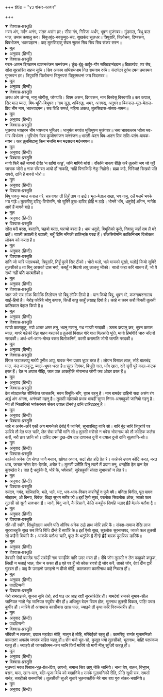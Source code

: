+++
title = "४३ शंकर-स्तवन"

+++


<details open><summary>विश्वास-प्रस्तुति</summary>
भस्म अंग, मर्दन अनंग, संतत असंग हर।  
सीस गंग, गिरिजा अर्धंग, भूषन भुजंगबर॥  
मुंडमाल, बिधु बाल भाल, डमरू कपालु कर।  
बिबुधबृंद-नवकुमुद-चंद, सुखकंद सूलधर॥  
त्रिपुरारि, त्रिलोचन, दिग्बसन, बिषभोजन, भवभयहरन।  
कह तुलसिदासु सेवत सुलभ सिव सिव सिव संकर सरन॥
</details>

<details><summary>मूल</summary>

भस्म अंग, मर्दन अनंग, संतत असंग हर।  
सीस गंग, गिरिजा अर्धंग, भूषन भुजंगबर॥  
मुंडमाल, बिधु बाल भाल, डमरू कपालु कर।  
बिबुधबृंद-नवकुमुद-चंद, सुखकंद सूलधर॥  
त्रिपुरारि, त्रिलोचन, दिग्बसन, बिषभोजन, भवभयहरन।  
कह तुलसिदासु सेवत सुलभ सिव सिव सिव संकर सरन॥
</details>

<details><summary>अनुवाद (हिन्दी)</summary>

श्रीमहादेवजी शरीरमें भस्म रमाये रहते हैं, वे कामदेवका दलन करनेवाले और सर्वदा असंग हैं। उनके सिरपर श्रीगङ्गाजी हैं, अर्धाङ्गमें पार्वतीजी हैं तथा अच्छे-अच्छे सर्प ही उनके आभूषण हैं। उनके गलेमें मुण्डमाला है, मस्तकपर द्वितीयाका चन्द्रमा है तथा हाथोंमें डमरू और कपाल सुशोभित हैं। देवताओंके समाजरूपी नवीन कुमुद-कुसुमके लिये शूलधारी भगवान् शंकर साक्षात् चन्द्रमा हैं। वे सुखकी जड़, त्रिपुरदैत्यके शत्रु, तीन नेत्रोंवाले, दिगम्बर, विषभोजी एवं संसारका भय निवृत्त करनेवाले श्रीमहादेवजी भजन किये जानेपर बड़ी सुगमतासे प्राप्त हो जाते हैं; मैं उन श्रीशिवशंकरकी शरण हूँ॥ १४९॥
</details>

<details open><summary>विश्वास-प्रस्तुति</summary>
गरल-असन दिगबसन ब्यसनभंजन जनरंजन।  
कुंद-इंदु-कर्पूर-गौर सच्चिदानंदघन॥  
बिकटबेष, उर सेष, सीस सुरसरित सहज सुचि।  
सिव अकाम अभिरामधाम नित रामनाम रुचि॥  
कंदर्पदर्प दुर्गम दमन उमारमन गुनभवन हर।  
त्रिपुरारि! त्रिलोचन! त्रिगुनपर! त्रिपुरमथन! जय त्रिदसबर॥
</details>

<details><summary>मूल</summary>

गरल-असन दिगबसन ब्यसनभंजन जनरंजन।  
कुंद-इंदु-कर्पूर-गौर सच्चिदानंदघन॥  
बिकटबेष, उर सेष, सीस सुरसरित सहज सुचि।  
सिव अकाम अभिरामधाम नित रामनाम रुचि॥  
कंदर्पदर्प दुर्गम दमन उमारमन गुनभवन हर।  
त्रिपुरारि! त्रिलोचन! त्रिगुनपर! त्रिपुरमथन! जय त्रिदसबर॥
</details>

<details><summary>अनुवाद (हिन्दी)</summary>

जो विषभक्षण करनेवाले, दिगम्बर, दु:खहारी, भक्तमनरञ्जन, कुन्द, चन्द्र एवं कर्पूरके समान गौरवर्ण, सच्चिदानन्दघन और विकटवेषधारी हैं; जिनके हृदयपर शेषजी और मस्तकपर स्वभावसे ही परम पवित्र श्रीगङ्गाजी विराजमान हैं, जो कल्याणस्वरूप कामनाशून्य और सौन्दर्य-धाम हैं तथा जिनकी रामनाममें नित्य रुचि है, कामदेवके दुर्गम दर्पका दमन करनेवाले उन उमारमण गुणमन्दिर पापापहारी त्रिपुरारि त्रिनयन त्रिगुणातीत त्रिपुरविदारण देवेश्वरकी जय हो, जय हो॥ १५०॥
</details>

<details open><summary>विश्वास-प्रस्तुति</summary>
अरध अंग अंगना, नामु जोगीसु, जोगपति।  
बिषम असन, दिगबसन, नाम बिस्वेसु बिस्वगति॥  
कर कपाल, सिर माल ब्याल, बिष-भूति-बिभूषन।  
नाम सुद्ध, अबिरुद्ध, अमर, अनवद्य, अदूषन॥  
बिकराल-भूत-बेताल-प्रिय भीम नाम, भवभयदमन।  
सब बिधि समर्थ, महिमा अकथ, तुलसिदास-संसय-समन॥
</details>

<details><summary>मूल</summary>

अरध अंग अंगना, नामु जोगीसु, जोगपति।  
बिषम असन, दिगबसन, नाम बिस्वेसु बिस्वगति॥  
कर कपाल, सिर माल ब्याल, बिष-भूति-बिभूषन।  
नाम सुद्ध, अबिरुद्ध, अमर, अनवद्य, अदूषन॥  
बिकराल-भूत-बेताल-प्रिय भीम नाम, भवभयदमन।  
सब बिधि समर्थ, महिमा अकथ, तुलसिदास-संसय-समन॥
</details>

<details><summary>अनुवाद (हिन्दी)</summary>

अहो! जिनके अर्धाङ्गमें पार्वतीजी रहती हैं, परंतु जिनका नाम योगीश्वर अथवा योगपति है, जिनका भाँग-धतूरा आदि विषम भोजन तथा दिशाएँ ही वस्त्र हैं, किंतु जो विश्वेश्वर और विश्वके आश्रयस्थान कहलाते हैं; जिनके हाथमें कपाल, सिरपर सर्पोंकी माला और शरीरमें हालाहल विष और भस्मकी ही शोभा है; किंतु जिनका नाम शुद्ध, अविरुद्ध, अमर, अमल और निर्दोष है; जिनका विकराल-भूत-बेताल-प्रिय ऐसा भयंकर नाम है; किंतु जो भव-भयका नाश करनेवाले हैं, तुलसीदासजी कहते हैं—वे महादेवजी सब प्रकार समर्थ हैं, उनकी महिमा अकथनीय है और वे मेरे संदेहोंकी निवृत्ति करनेवाले हैं॥ १५१॥
</details>

<details open><summary>विश्वास-प्रस्तुति</summary>
भूतनाथ भयहरन भीम भयभवन भूमिधर।  
भानुमंत भगवंत भूतिभूषन भुजंगबर॥  
भब्य भावबल्लभ भवेस भव-भार-बिभंजन।  
भूरिभोग भैरव कुजोगगंजन जनरंजन॥  
भारती-बदन बिष-अदन सिव ससि-पतंग-पावक-नयन।  
कह तुलसिदासु किन भजसि मन भद्रसदन मर्दनमयन॥
</details>

<details><summary>मूल</summary>

भूतनाथ भयहरन भीम भयभवन भूमिधर।  
भानुमंत भगवंत भूतिभूषन भुजंगबर॥  
भब्य भावबल्लभ भवेस भव-भार-बिभंजन।  
भूरिभोग भैरव कुजोगगंजन जनरंजन॥  
भारती-बदन बिष-अदन सिव ससि-पतंग-पावक-नयन।  
कह तुलसिदासु किन भजसि मन भद्रसदन मर्दनमयन॥
</details>

<details><summary>अनुवाद (हिन्दी)</summary>

जो भूतोंके स्वामी, सब प्रकारके भय दूर करनेवाले, भयंकर भयके आश्रयस्थान, भूमिको धारण करनेवाले, तेजोमय, ऐश्वर्यवान्, भस्म और सर्परूप आभूषण धारण करनेवाले, कल्याणस्वरूप, भावप्रिय, संसारके स्वामी और संसारके भारको नष्ट करनेवाले हैं; जो महान् भोगशाली, भीषण, कुयोगका नाश करनेवाले, भक्तोंको आनन्दित करनेवाले, सरस्वतीरूप मुखवाले, विषभोजी, कल्याणस्वरूप, चन्द्रमा, सूर्य और अग्निरूप नेत्रोंवाले तथा कल्याणधाम और कामदेवका नाश करनेवाले हैं, तुलसीदास कहते हैं—हे मन! तू उनका भजन क्यों नहीं करता?॥ १५२॥
</details>

<details open><summary>विश्वास-प्रस्तुति</summary>
नागो फिरै कहै मागनो देखि ‘न खाँगो कछू’, जनि मागिये थोरो।  
राँकनि नाकप रीझि करै तुलसी जग जो जुरैं जाचक जोरो॥  
नाक सँवारत आयो हौं नाकहि, नाहिं पिनाकिहि नेकु निहोरो।  
ब्रह्मा कहै, गिरिजा! सिखवो पति रावरो, दानि है बावरो भोरो॥
</details>

<details><summary>मूल</summary>

नागो फिरै कहै मागनो देखि ‘न खाँगो कछू’, जनि मागिये थोरो।  
राँकनि नाकप रीझि करै तुलसी जग जो जुरैं जाचक जोरो॥  
नाक सँवारत आयो हौं नाकहि, नाहिं पिनाकिहि नेकु निहोरो।  
ब्रह्मा कहै, गिरिजा! सिखवो पति रावरो, दानि है बावरो भोरो॥
</details>

<details><summary>अनुवाद (हिन्दी)</summary>

ब्रह्माजी कहते हैं—हे पार्वति! तुम अपने पतिको समझा दो—यह बड़ा बावला और भोला दानी है। देखो, स्वयं तो नंगा फिरता है; परंतु यदि किसी याचकको देखता है तो कहता है कि थोड़ा मत माँगना, यहाँ कुछ कमी नहीं है। संसारमें जितने याचक जोड़े जुट सकते, उन्हें जुटाकर उन सब कंगालोंको प्रसन्न होकर इन्द्र बना देता है। उनके लिये स्वर्ग तैयार करते-करते मेरी नाकमें दम आ गया है, परंतु पिनाकी (पिनाकपाणि महादेव) मेरा कुछ भी अहसान नहीं मानते॥ १५३॥
</details>

<details open><summary>विश्वास-प्रस्तुति</summary>
बिषु पावकु ब्याल कराल गरें, सरनागत तौ तिहुँ ताप न डाढ़े।  
भूत-बेताल सखा, भव नामु, दलै पलमें भवके भय गाढ़े॥  
तुलसीसु दरिद्र-सिरोमनि, सो सुमिरें दुख-दारिद होहिं न ठाढ़े।  
भौनमें भाँग, धतुरोई आँगन, नागेके आगें हैं मागने बाढ़े॥
</details>

<details><summary>मूल</summary>

बिषु पावकु ब्याल कराल गरें, सरनागत तौ तिहुँ ताप न डाढ़े।  
भूत-बेताल सखा, भव नामु, दलै पलमें भवके भय गाढ़े॥  
तुलसीसु दरिद्र-सिरोमनि, सो सुमिरें दुख-दारिद होहिं न ठाढ़े।  
भौनमें भाँग, धतुरोई आँगन, नागेके आगें हैं मागने बाढ़े॥
</details>

<details><summary>अनुवाद (हिन्दी)</summary>

यह स्वयं तो गलेमें भयंकर विष और भीषण सर्प तथा [नेत्रामें] अग्नि धारण किये हुए हैं, किंतु इसके शरणागत तीनों तापोंसे दग्ध नहीं होते। इसके साथी तो भूत-वेतालादि हैं और नाम भी ‘भव’ है; परंतु यह भव (संसार) के भारी भयोंको पलभरमें नष्ट कर देता है। यह तुलसीका स्वामी (महादेव) है तो दरिद्रशिरोमणि-सा, किंतु इसका स्मरण करनेपर दु:ख और दारिद्रॺ ठहरने नहीं पाते। इसके घरमें केवल भाँग है और आँगनमें केवल धतूरा; परंतु इस नंगेके आगे माँगनेवाले निरन्तर बढ़ते ही रहते हैं॥ १५४॥
</details>

<details open><summary>विश्वास-प्रस्तुति</summary>
सीस बसै बरदा, बरदानि, चढ़ॺो बरदा, घरन्यो बरदा है।  
धाम धतूरो, बिभूतिको कूरो, निवासु जहाँ सब लै मरे दाहैं॥  
ब्याली कपाली है ख्याली, चहूँ दिसि भाँगकी टाटिन्हके परदा हैं।  
राँकसिरोमनि काकिनिभाग बिलोकत लोकप को करदा है॥
</details>

<details><summary>मूल</summary>

सीस बसै बरदा, बरदानि, चढ़ॺो बरदा, घरन्यो बरदा है।  
धाम धतूरो, बिभूतिको कूरो, निवासु जहाँ सब लै मरे दाहैं॥  
ब्याली कपाली है ख्याली, चहूँ दिसि भाँगकी टाटिन्हके परदा हैं।  
राँकसिरोमनि काकिनिभाग बिलोकत लोकप को करदा है॥
</details>

<details><summary>अनुवाद (हिन्दी)</summary>

इसके मस्तकपर वरदायिनी गङ्गाजी विराजती हैं, स्वयं भी वरदायक अथवा श्रेष्ठ दानी है। बरदा (बैल) पर ही चढ़ा हुआ है और इसकी गृहिणी भी वरदायिनी पार्वती हैं। इसके घरमें धतूरा और भस्मका ही ढेर है तथा इसका निवासस्थान वहाँ है, जहाँ सब लोग मुर्दोंको ले जाकर जलाते हैं। यह सर्प और कपाल धारण करनेवाला बड़ा कौतुकी है; इसके घरमें चारों ओर भाँगकी टट्टियोंके परदे लगे हुए हैं। यह आधी दमड़ीकी हैसियतवाले कंगालोंके शिरोमणिको भी लोकपाल बना देता है॥ १५५॥
</details>

<details open><summary>विश्वास-प्रस्तुति</summary>
दानि जो चारि पदारथको, त्रिपुरारि, तिहूँ पुरमें सिर टीको।  
भोरो भलो, भले भायको भूखो, भलोई कियो सुमिरें तुलसीको॥  
ता बिनु आसको दास भयो, कबहूँ न मिटॺो लघु लालचु जीको।  
साधो कहा करि साधन तैं, जो पै राधो नहीं पति पारबतीको॥
</details>

<details><summary>मूल</summary>

दानि जो चारि पदारथको, त्रिपुरारि, तिहूँ पुरमें सिर टीको।  
भोरो भलो, भले भायको भूखो, भलोई कियो सुमिरें तुलसीको॥  
ता बिनु आसको दास भयो, कबहूँ न मिटॺो लघु लालचु जीको।  
साधो कहा करि साधन तैं, जो पै राधो नहीं पति पारबतीको॥
</details>

<details><summary>अनुवाद (हिन्दी)</summary>

जो अर्थ, धर्म, काम और मोक्ष—इन चारों पदार्थोंका दाता है, त्रिपुरासुरका वध करनेवाला और तीनों लोकोंमें सबका सिरमौर बना हुआ है। जो बड़ा भोला है, केवल शुद्ध भावका भूखा है तथा स्मरण करनेपर जिसने तुलसीदासका भी भला ही किया है, उसको छोड़कर तू विषयोंकी आशाका दास बना हुआ है, किंतु तुम्हारे जीका तुच्छ लोभ कभी नष्ट नहीं हुआ, [तुलसीदास कहते हैं—] यदि तूने पार्वतीपति भगवान् शंकरकी आराधना नहीं की तो बहुत-से साधन करके भी क्या फल पाया?॥ १५६॥
</details>

<details open><summary>विश्वास-प्रस्तुति</summary>
जात जरे सब लोक बिलोकि तिलोचन सो बिषु लोकि लियो है।  
पान कियो बिषु, भूषन भो, करुनाबरुनालय साइँ-हियो है॥  
मेरोइ फोरिबे जोगु कपारु, किधौं कछु काहूँ लखाइ दियो है।  
काहे न कान करौ बिनती तुलसी कलिकाल बेहाल कियो है॥
</details>

<details><summary>मूल</summary>

जात जरे सब लोक बिलोकि तिलोचन सो बिषु लोकि लियो है।  
पान कियो बिषु, भूषन भो, करुनाबरुनालय साइँ-हियो है॥  
मेरोइ फोरिबे जोगु कपारु, किधौं कछु काहूँ लखाइ दियो है।  
काहे न कान करौ बिनती तुलसी कलिकाल बेहाल कियो है॥
</details>

<details><summary>अनुवाद (हिन्दी)</summary>

सम्पूर्ण लोक जले जा रहे हैं, यह देखकर त्रिनयन भगवान् शंकरने उस हालाहल विषको लपककर लिया और शीघ्रतासे पी लिया; इससे वह विष आपका आभूषण हो गया। हे स्वामी! आपका हृदय तो करुणाका समुद्र है। मालूम नहीं, मेरा भाग्य ही फोड़ने योग्य है अथवा आपहीको किसीने मेरा कोई दोष दिखा दिया है। हे शंकर! इस तुलसीको कलिकालने व्याकुल कर दिया है, आप इसकी प्रार्थनापर ध्यान क्यों नहीं देते?॥ १५७॥
</details>

<details open><summary>विश्वास-प्रस्तुति</summary>
खायो कालकूटु, भयो अजर अमर तनु,  
भवनु मसानु, गथ गाठरी गरदकी।  
डमरू कपालु कर, भूषन कराल ब्याल,  
बावरे बड़ेकी रीझ बाहन बरदकी॥  
तुलसी बिसाल गोरे गात बिलसति भूति,  
मानो हिमगिरि चारु चाँदनी सरदकी।  
अर्थ-धर्म-काम-मोच्छ बसत बिलोकनिमें,  
कासी करामाति जोगी जागति मरदकी॥
</details>

<details><summary>मूल</summary>

खायो कालकूटु, भयो अजर अमर तनु,  
भवनु मसानु, गथ गाठरी गरदकी।  
डमरू कपालु कर, भूषन कराल ब्याल,  
बावरे बड़ेकी रीझ बाहन बरदकी॥  
तुलसी बिसाल गोरे गात बिलसति भूति,  
मानो हिमगिरि चारु चाँदनी सरदकी।  
अर्थ-धर्म-काम-मोच्छ बसत बिलोकनिमें,  
कासी करामाति जोगी जागति मरदकी॥
</details>

<details><summary>अनुवाद (हिन्दी)</summary>

(महादेवजीने) कालकूट विष खाया था, किंतु उनका शरीर अजर-अमर हो गया। अब श्मशान ही उनका निवासस्थान है और भस्मकी पोटली ही उनकी सम्पत्ति है। हाथमें डमरू और कपाल हैं। भयंकर सर्प ही उनके आभूषण हैं तथा उस अत्यन्त बावले महादेवकी बैलकी सवारीपर ही बड़ी रीझ (रुचि) है। तुलसीदासजी कहते हैं—उसके अति विशाल गौर शरीरपर विभूति सुशोभित है। सो ऐसी जान पड़ती है, मानो हिमालय पर्वतपर शरत्कालीन चन्द्रिका छिटक रही हो। अर्थ, धर्म, काम और मोक्ष—ये तो उसकी दृष्टिमें ही विराजते हैं, उस मर्द योगीकी करामात काशीमें प्रकट हो रही है॥ १५८॥
</details>

<details open><summary>विश्वास-प्रस्तुति</summary>
पिंगल जटाकलापु माथेपै पुनीत आपु,  
पावक नैना प्रताप भ्रूपर बरत है।  
लोयन बिसाल लाल, सोहै बालचंद्र भाल,  
कंठ कालकूटु, ब्याल-भूषन धरत है॥  
सुंदर दिगंबर, बिभूति गात, भाँग खात,  
रूरे सृंगी पूरें काल-कंटक हरत हैं।  
देत न अघात रीझि, जात पात आकहीकें  
भोरानाथ जोगी जब औढर ढरत हैं॥
</details>

<details><summary>मूल</summary>

पिंगल जटाकलापु माथेपै पुनीत आपु,  
पावक नैना प्रताप भ्रूपर बरत है।  
लोयन बिसाल लाल, सोहै बालचंद्र भाल,  
कंठ कालकूटु, ब्याल-भूषन धरत है॥  
सुंदर दिगंबर, बिभूति गात, भाँग खात,  
रूरे सृंगी पूरें काल-कंटक हरत हैं।  
देत न अघात रीझि, जात पात आकहीकें  
भोरानाथ जोगी जब औढर ढरत हैं॥
</details>

<details><summary>अनुवाद (हिन्दी)</summary>

उनका जटाजूट पिंगलवर्ण है, मस्तकपर परमपवित्र गङ्गाजल सुशोभित है तथा उनके नेत्रस्थित अग्निकी ज्योति उनकी भौंहोंपर दमकती है। उनके नेत्र विशाल और अरुणवर्ण हैं, ललाटपर द्वितीयाका चन्द्र शोभायमान है, गलेमें कालकूट विष है तथा वे सर्पोंके आभूषण धारण किये हुए हैं। उनका अति सुन्दर दिगम्बर वेष है और वे शरीरमें भस्म रमाये रहते हैं, भाँग खाते हैं तथा सींगका मनोहर शब्द करके कालरूपी कण्टकको निवृत्त कर देते हैं। जिस समय वे भोलानाथ योगी बेतरह प्रसन्न होते हैं, उस समय वे देते-देते अघाते नहीं और स्वयं आकके पत्तोंसे ही रीझ जाते हैं॥ १५९॥
</details>

<details open><summary>विश्वास-प्रस्तुति</summary>
देत संपदासमेत श्रीनिकेत जाचकनि,  
भवन बिभूति-भाँग, बृषभ बहनु है।  
नाम बामदेव दाहिनो सदा असंग रंग  
अर्द्ध अंग अंगना, अनंगको महनु है॥  
तुलसी महेसको प्रभाव भावहीं सुगम  
निगम-अगमहूको जानिबो गहनु है।  
भेष तौ भिखारिको भयंकररूप संकर  
दयाल दीनबंधु दानि दारिददहनु है॥
</details>

<details><summary>मूल</summary>

देत संपदासमेत श्रीनिकेत जाचकनि,  
भवन बिभूति-भाँग, बृषभ बहनु है।  
नाम बामदेव दाहिनो सदा असंग रंग  
अर्द्ध अंग अंगना, अनंगको महनु है॥  
तुलसी महेसको प्रभाव भावहीं सुगम  
निगम-अगमहूको जानिबो गहनु है।  
भेष तौ भिखारिको भयंकररूप संकर  
दयाल दीनबंधु दानि दारिददहनु है॥
</details>

<details><summary>अनुवाद (हिन्दी)</summary>

जो माँगनेवालोंको सम्पत्तिसहित श्रीसम्पन्न (अथवा लक्ष्मीजीका भवन अर्थात् वैकुण्ठ) भवन देते हैं, किंतु जिनके घरमें केवल विभूति (भस्म) और भाँग है और चढ़नेके लिये जिनके बैलकी सवारी है, जिनका नाम तो ‘वामदेव’ है, किंतु जो सर्वदा सबको दाहिने (अनुकूल) रहते हैं, सदा असंग (निर्लेपता) का ठाट रहनेपर भी जिनके अर्धाङ्गमें पार्वतीजी रहती हैं तथा जो कामदेवका मथन करनेवाले हैं; तुलसीदासजी कहते हैं—उन श्रीमहादेवजीका प्रभाव भाव (भक्ति) से ही सुलभ है, नहीं तो वेद-शास्त्रके लिये भी उसका जानना अत्यन्त कठिन है। उनका वेष तो भिक्षुकोंका-सा है तथा रूप भी बड़ा भयानक है, किंतु वे शंकर (कल्याण करनेवाले), दीनबन्धु, दयामय, दानिशिरोमणि तथा दारिद्रॺका नाश करनेवाले हैं॥ १६०॥
</details>

<details open><summary>विश्वास-प्रस्तुति</summary>
चाहै न अनंग-अरि एकौ अंग मागनेको  
देबोई पै जानिये, सुभावसिद्ध बानि सो।  
बारि बुंद चारि त्रिपुरारि पर डारिये तौ  
देत फल चारि, लेत सेवा साँची मानि सो॥  
तुलसी भरोसो न भवेस भोरानाथ को तौ  
कोटिक कलेस करौ, मरौ छार छानि सो।  
दारिद दमन दुख-दोष दाह दावानल  
दुनी न दयाल दूजो दानि सूलपानि-सो॥
</details>

<details><summary>मूल</summary>

चाहै न अनंग-अरि एकौ अंग मागनेको  
देबोई पै जानिये, सुभावसिद्ध बानि सो।  
बारि बुंद चारि त्रिपुरारि पर डारिये तौ  
देत फल चारि, लेत सेवा साँची मानि सो॥  
तुलसी भरोसो न भवेस भोरानाथ को तौ  
कोटिक कलेस करौ, मरौ छार छानि सो।  
दारिद दमन दुख-दोष दाह दावानल  
दुनी न दयाल दूजो दानि सूलपानि-सो॥
</details>

<details><summary>अनुवाद (हिन्दी)</summary>

मदनमथन भगवान् शंकर माँगनेवालेसे [षोडशोपचारमेंसे] किसी भी अङ्गकी इच्छा नहीं करते; वे तो केवल देना ही जानते हैं, यह उनकी स्वभावसिद्ध आदत है, यदि उनपर पानीकी चार बूँदें भी डाल दी जायँ तो उसे ही वे सच्ची सेवा मान लेते हैं और उसके बदलेमें चारों फल दे डालते हैं। तुलसीदासजी कहते हैं—यदि तुम्हें विश्वेश्वर भगवान् भोलानाथका भरोसा नहीं है तो भले ही करोड़ों क्लेश करो और खाक छान-छानकर मर जाओ [पल्ले कुछ पड़नेका नहीं], संसारमें शूलपाणि श्रीमहादेवजीके समान दारिद्रॺको दूर करनेवाला तथा दु:ख और दोषादिका दहन करनेके लिये दावानलरूप कोई दूसरा दयालु दानी नहीं है॥ १६१॥
</details>

<details open><summary>विश्वास-प्रस्तुति</summary>
काहेको अनेक देव सेवत जागै मसान,  
खोवत अपान, सठ! होत हठि प्रेत रे।  
काहेको उपाय कोटि करत, मरत धाय,  
जाचत नरेस देस-देसके, अचेत रे॥  
तुलसी प्रतीति बिनु त्यागै तैं प्रयाग तनु,  
धनहीके हेत दान देत कुरुखेत रे।  
पात द्वै धतूरेके दै, भोरें कै, भवेससों,  
सुरेसहूकी संपदा सुभायसों न लेत रे॥
</details>

<details><summary>मूल</summary>

काहेको अनेक देव सेवत जागै मसान,  
खोवत अपान, सठ! होत हठि प्रेत रे।  
काहेको उपाय कोटि करत, मरत धाय,  
जाचत नरेस देस-देसके, अचेत रे॥  
तुलसी प्रतीति बिनु त्यागै तैं प्रयाग तनु,  
धनहीके हेत दान देत कुरुखेत रे।  
पात द्वै धतूरेके दै, भोरें कै, भवेससों,  
सुरेसहूकी संपदा सुभायसों न लेत रे॥
</details>

<details><summary>अनुवाद (हिन्दी)</summary>

अरे, अनेक देवताओंकी उपासनामें लगा रहकर मशान क्यों जगाता है? अरे मूर्ख! इस प्रकार तू अपनी प्रतिष्ठा खोकर आग्रहपूर्वक प्रेत क्यों बनता है? अरे अज्ञानी! तू करोड़ों उपाय करके दौड़-दौड़कर क्यों मरता है तथा देश-देशके राजाओंसे क्यों याचना करता फिरता है? तुलसीदासजी कहते हैं—बिना विश्वासके ही तू प्रयागमें देहत्याग करता है तथा धनके लिये ही तू कुरुक्षेत्रमें दान देता है। [उससे भी तुझे क्या लाभ होगा?] अरे, भवनाथको धतूरेके दो पत्ते देकर और इस प्रकार उन्हें भुलावा देकर उनसे सहजहीमें इन्द्रकी सम्पत्ति क्यों नहीं ले लेता?॥ १६२॥
</details>

<details open><summary>विश्वास-प्रस्तुति</summary>
स्यंदन, गयंद, बाजिराजि, भले, भले, भट,  
धन-धाम-निकर करनिहूँ न पूजै क्वै।  
बनिता बिनीत, पूत पावन सोहावन, औ  
बिनय, बिबेक, बिद्या सुभग सरीर ज्वै॥  
इहाँ ऐसो सुख, परलोक सिवलोक ओक,  
जाको फल तुलसी सो सुनौ सावधान ह्वै।  
जानें, बिनु जानें, कै रिसानें, केलि कबहुँक  
सिवहि चढ़ाए ह्वैहैं बेलके पतौवा द्वै॥
</details>

<details><summary>मूल</summary>

स्यंदन, गयंद, बाजिराजि, भले, भले, भट,  
धन-धाम-निकर करनिहूँ न पूजै क्वै।  
बनिता बिनीत, पूत पावन सोहावन, औ  
बिनय, बिबेक, बिद्या सुभग सरीर ज्वै॥  
इहाँ ऐसो सुख, परलोक सिवलोक ओक,  
जाको फल तुलसी सो सुनौ सावधान ह्वै।  
जानें, बिनु जानें, कै रिसानें, केलि कबहुँक  
सिवहि चढ़ाए ह्वैहैं बेलके पतौवा द्वै॥
</details>

<details><summary>अनुवाद (हिन्दी)</summary>

जिसके यहाँ रथ, हाथी और घोड़ोंकी कतारें लगी हुई हैं, अच्छे-अच्छे योद्धा तथा धन-धामकी भी अधिकता है और जिसकी करनीको भी कोई नहीं पहुँच सकता; जिसकी स्त्री अत्यन्त विनीत, पुत्र बड़ा सदाचारी और सुन्दर तथा जिसे विनय, विवेक, विद्या और सुन्दर शरीर प्राप्त है। तुलसीदासजी कहते हैं—इस प्रकार उसे जो यहाँ ऐसा सुख प्राप्त है और परलोकमें—शिवलोकमें स्थान मिलता है, यह सब फल जिस कर्मका है, उसे सावधान होकर सुनो—उसने जानकर, बिना जाने, रूठकर अथवा खेलमें ही किसी समय श्रीमहादेवजीपर बेलके दो पत्ते चढ़ा दिये होंगे॥ १६३॥
</details>

<details open><summary>विश्वास-प्रस्तुति</summary>
रति-सी रवनि, सिंधुमेखला अवनि पति  
औनिप अनेक ठाढ़े हाथ जोरि हारि कै।  
संपदा-समाज देखि लाज सुरराजहूकें  
सुख सब बिधि बिधि दीन्हे हैं सवाँरि कै॥  
इहाँ ऐसो सुख, सुरलोक सुरनाथपद,  
जाको फल तुलसी सो कहैगो बिचारि कै।  
आकके पतौआ चारि, फूल कै धतूरेके द्वै  
दीन्हें ह्वैहैं बारक पुरारिपर डारिकै॥
</details>

<details><summary>मूल</summary>

रति-सी रवनि, सिंधुमेखला अवनि पति  
औनिप अनेक ठाढ़े हाथ जोरि हारि कै।  
संपदा-समाज देखि लाज सुरराजहूकें  
सुख सब बिधि बिधि दीन्हे हैं सवाँरि कै॥  
इहाँ ऐसो सुख, सुरलोक सुरनाथपद,  
जाको फल तुलसी सो कहैगो बिचारि कै।  
आकके पतौआ चारि, फूल कै धतूरेके द्वै  
दीन्हें ह्वैहैं बारक पुरारिपर डारिकै॥
</details>

<details><summary>अनुवाद (हिन्दी)</summary>

जिसके रतिके समान सुन्दरी स्त्री है, जो आसमुद्र भूमण्डलका अधिपति है, जिससे परास्त होकर अनेकों राजालोग हाथ जोड़े खड़े रहते हैं, जिसकी सम्पत्ति और साज-समाजको देखकर देवराज इन्द्रको भी लज्जा होती है; इस प्रकार जिसे विधाताने सभी प्रकारके सुख जुटाकर दिये हैं। जिसे इस लोकमें ऐसा सुख है, और परलोकमें इन्द्रपद प्राप्त होता है, उसे यह सब जिस कर्मका फल मिला है, उसे तुलसीदास विचारकर कहता है—उसने या तो आकके चार पत्ते अथवा धतूरेके दो फूल एक बार महादेवजीपर डाल दिये होंगे॥ १६४॥
</details>

<details open><summary>विश्वास-प्रस्तुति</summary>
देवसरि सेवौं बामदेव गाउँ रावरेहीं  
नाम रामहीके मागि उदर भरत हौं।  
दीबे जोग तुलसी न लेत काहूको कछुक,  
लिखी न भलाई भाल, पोच न करत हौं॥  
एते पर हूँ जो कोऊ रावरो ह्वै जोर करै,  
ताको जोर, देव! दीन द्वारें गुदरत हौं।  
पाइ कै उराहनो उराहनो न दीजो मोहि,  
कालकला कासीनाथ कहें निबरत हौं॥
</details>

<details><summary>मूल</summary>

देवसरि सेवौं बामदेव गाउँ रावरेहीं  
नाम रामहीके मागि उदर भरत हौं।  
दीबे जोग तुलसी न लेत काहूको कछुक,  
लिखी न भलाई भाल, पोच न करत हौं॥  
एते पर हूँ जो कोऊ रावरो ह्वै जोर करै,  
ताको जोर, देव! दीन द्वारें गुदरत हौं।  
पाइ कै उराहनो उराहनो न दीजो मोहि,  
कालकला कासीनाथ कहें निबरत हौं॥
</details>

<details><summary>अनुवाद (हिन्दी)</summary>

हे श्रीमहादेवजी! मैं आपहीकी पुरीमें रहकर श्रीगङ्गाजीका सेवन करता हूँ तथा रामके नामपर टुकड़े माँगकर पेट भरता हूँ। यह तुलसी कुछ देने योग्य नहीं है, तो किसीका कुछ लेता भी नहीं, भलाई तो मेरे भाग्यमें ही नहीं लिखी, परंतु मैं कोई बुराई भी नहीं करता। इतनेपर भी यदि कोई व्यक्ति आपका भक्त कहलाकर भी मुझसे बलात्कार करता है तो उसका वह बलप्रयोग दीन होकर आपके द्वारपर निवेदन कर देता हूँ। हे काशीनाथ! [मेरे प्रभु श्रीरघुनाथजीसे] उलाहना पाकर मुझे उलाहना मत देना [कि तुमने मुझे अपने कष्टकी सूचना क्यों नहीं दी] इसलिये मैं कालकी करतूत आपसे कहकर छुट्टी ले लेता हूँ*॥ १६५॥
</details>

<details><summary>पादटिप्पनी</summary>

* गोसाईंजीकी बढ़ती हुई प्रतिष्ठा देखकर काशीके बहुत-से विद्वानोंको सहन नहीं हुई।  
वे लोग तरह-तरहसे उन्हें कष्ट पहुँचानेका प्रयत्न करने लगे। उस समय गोसाईंजीने यह कवित्त रचकर श्रीमहादेवजीके यहाँ फरियाद की।
</details>

<details open><summary>विश्वास-प्रस्तुति</summary>
चेरो रामराइको, सुजस सुनि तेरो, हर!  
पाइ तर आइ रह्यौं सुरसरितीर हौं।  
बामदेव! रामको सुभाव-सील जानियत  
नातो नेह जानियत रघुबीर भीर हौं॥  
अधिभूत बेदन बिषम होत, भूतनाथ  
तुलसी बिकल, पाहि! पचत कुपीर हौं।  
मारिये तौ अनायास कासीबास खास फल,  
ज्याइये तौ कृपा करि निरुजसरीर हौं॥
</details>

<details><summary>मूल</summary>

चेरो रामराइको, सुजस सुनि तेरो, हर!  
पाइ तर आइ रह्यौं सुरसरितीर हौं।  
बामदेव! रामको सुभाव-सील जानियत  
नातो नेह जानियत रघुबीर भीर हौं॥  
अधिभूत बेदन बिषम होत, भूतनाथ  
तुलसी बिकल, पाहि! पचत कुपीर हौं।  
मारिये तौ अनायास कासीबास खास फल,  
ज्याइये तौ कृपा करि निरुजसरीर हौं॥
</details>

<details><summary>अनुवाद (हिन्दी)</summary>

हे शंकर! मैं महाराज रामका दास हूँ, आपका सुयश सुनकर आपके चरणोंमें श्रीगङ्गाजीके तटपर आ बसा हूँ। हे महादेवजी! आप श्रीरघुनाथजीका शील-स्वभाव और हमारा स्नेह-सम्बन्ध तो जानते ही हैं; मैं श्रीरामचन्द्रजीसे ही डरता हूँ। हे भूतनाथ! मेरे इस आधिभौतिक शरीरमें बड़ी प्रबल पीड़ा हो रही है, इससे तुलसीदास बहुत व्याकुल है; इस कुत्सित पीड़ासे मैं घुला जाता हूँ, आप रक्षा कीजिये। इससे तो यदि आप मार दें तो अनायास ही काशीवासका मुख्य फल प्राप्त हो जाय और यदि जिलाना चाहें तो कृपा करके मेरा शरीर नीरोग कर दीजिये*॥ १६६॥
</details>

<details><summary>पादटिप्पनी</summary>

* एक बार भैरवजीने गोसाईंजीकी भुजामें दर्द उत्पन्न कर दिया था। उस समय उन्होंने इन तीन कवित्तोंद्वारा श्रीविश्वनाथकी प्रार्थना की थी।
</details>

<details open><summary>विश्वास-प्रस्तुति</summary>
जीबेकी न लालसा, दयाल महादेव! मोहि,  
मालुम है तोहि, मरिबेईको रहतु हौं।  
कामरिपु! रामके गुलामनिको कामतरु!  
अवलंब जगदंब सहित चहतु हौं॥  
रोग भयो भूत-सो, कुसूत भयो तुलसीको,  
भूतनाथ, पाहि! पदपंकज गहतु हौं।  
ज्याइये तौ जानकीरमन-जन जानि जियँ  
मारिये तौ मागी मीचु सूधियै कहतु हौं॥
</details>

<details><summary>मूल</summary>

जीबेकी न लालसा, दयाल महादेव! मोहि,  
मालुम है तोहि, मरिबेईको रहतु हौं।  
कामरिपु! रामके गुलामनिको कामतरु!  
अवलंब जगदंब सहित चहतु हौं॥  
रोग भयो भूत-सो, कुसूत भयो तुलसीको,  
भूतनाथ, पाहि! पदपंकज गहतु हौं।  
ज्याइये तौ जानकीरमन-जन जानि जियँ  
मारिये तौ मागी मीचु सूधियै कहतु हौं॥
</details>

<details><summary>अनुवाद (हिन्दी)</summary>

हे दयामय महादेवजी! मुझे जीवित रहनेकी इच्छा नहीं है। यह आप जानते ही हैं कि मैं मरनेके ही लिये (काशीपुरीमें) रहता हूँ। हे कामारि! आप भगवान् रामके दासोंके लिये कल्पवृक्षके समान हैं; मैं जगन्माता पार्वतीजीके सहित आपका आश्रय चाहता हूँ। (भैरवजीकी प्रेरणासे) यह रोग भूतकी तरह मेरे पीछे लग गया है, जिसके कारण इस तुलसीदासको बड़ा कष्ट हो रहा है; अत: हे भूतनाथ! आप रक्षा कीजिये, मैं आपके चरणकमल पकड़ता हूँ। यदि मुझे जिलाना है तो जानकीवल्लभका दास जानकर जिलाइये और यदि मारना है तो आपसे साफ-साफ कहता हूँ, मुझे मुँहमाँगी मौत दीजिये (अर्थात् मृत्यु तो मैं स्वयं भी माँगता हूँ; वह मुझे प्रसन्नतापूर्वक दीजिये)॥ १६७॥
</details>

<details open><summary>विश्वास-प्रस्तुति</summary>
भूतभव! भवत पिसाच-भूत-प्रेत-प्रिय,  
आपनो, समाज सिव आपु नीकें जानिये।  
नाना बेष, बाहन, बिभूषन, बसन, बास,  
खान-पान, बलि-पूजा बिधि को बखानिये॥  
रामके गुलामनिकी रीति, प्रीति सूधी सब,  
सबसों सनेह, सबहीको सनमानिये।  
तुलसीकी सुधरै सुधारे भूतनाथहीके  
मेरे माय बाप गुरु संकर-भवानिये॥
</details>

<details><summary>मूल</summary>

भूतभव! भवत पिसाच-भूत-प्रेत-प्रिय,  
आपनो, समाज सिव आपु नीकें जानिये।  
नाना बेष, बाहन, बिभूषन, बसन, बास,  
खान-पान, बलि-पूजा बिधि को बखानिये॥  
रामके गुलामनिकी रीति, प्रीति सूधी सब,  
सबसों सनेह, सबहीको सनमानिये।  
तुलसीकी सुधरै सुधारे भूतनाथहीके  
मेरे माय बाप गुरु संकर-भवानिये॥
</details>

<details><summary>अनुवाद (हिन्दी)</summary>

हे पञ्चमहाभूतोंके कारणस्वरूप शिवजी! आपको भूत, प्रेत एवं पिशाच प्रिय हैं, आप अपने समाजको अच्छी तरह जानते हैं। उनके वेष, वाहन, आभूषण, वस्त्र, निवासस्थान, खान-पान, बलि और पूजाविधि अनेक प्रकारके हैं, उनका कौन वर्णन कर सकता है? रामके दासोंका व्यवहार और प्रेम तो सीधा-सादा होता है। वे सभीसे प्रेम रखते हैं और सभीका सम्मान करते हैं। [अत: मेरे व्यवहारसे मेरा सम्मान बढ़ा देखकर जो भैरवजीने मुझे दण्ड दिया है, उसमें मेरा क्या अपराध है।] अब तुलसीदासकी बात तो श्रीभूतनाथके सुधारनेसे ही सुधरेगी—मेरे माता-पिता और गुरु तो श्रीशंकर और पार्वतीजी ही हैं॥ १६८॥
</details>
